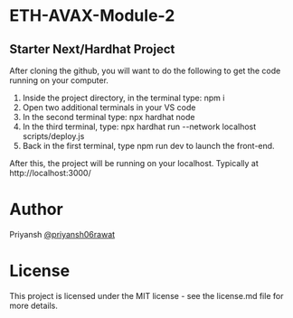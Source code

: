 # ETH-AVAX-Module-2
## Starter Next/Hardhat Project
After cloning the github, you will want to do the following to get the code running on your computer.

1) Inside the project directory, in the terminal type: npm i
2) Open two additional terminals in your VS code
3) In the second terminal type: npx hardhat node
4) In the third terminal, type: npx hardhat run --network localhost scripts/deploy.js
5) Back in the first terminal, type npm run dev to launch the front-end.
   
After this, the project will be running on your localhost. Typically at http://localhost:3000/

# Author
Priyansh [@priyansh06rawat](https://github.com/priyansh06rawat)
# License
This project is licensed under the MIT license - see the license.md file for more details.
